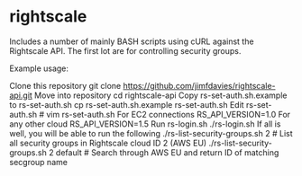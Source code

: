 rightscale
==========
Includes a number of mainly BASH scripts using cURL against the Rightscale API.
The first lot are for controlling security groups.

Example usage:

Clone this repository
    git clone https://github.com/jimfdavies/rightscale-api.git
Move into repository
    cd rightscale-api
Copy rs-set-auth.sh.example to rs-set-auth.sh
    cp rs-set-auth.sh.example rs-set-auth.sh
Edit rs-set-auth.sh
    # vim rs-set-auth.sh
For EC2 connections
    RS_API_VERSION=1.0
For any other cloud
    RS_API_VERSION=1.5
Run rs-login.sh
    ./rs-login.sh
If all is well, you will be able to run the following
    ./rs-list-security-groups.sh 2          # List all security groups in Rightscale cloud ID 2 (AWS EU)
	./rs-list-security-groups.sh 2 default  # Search through AWS EU and return ID of matching secgroup name